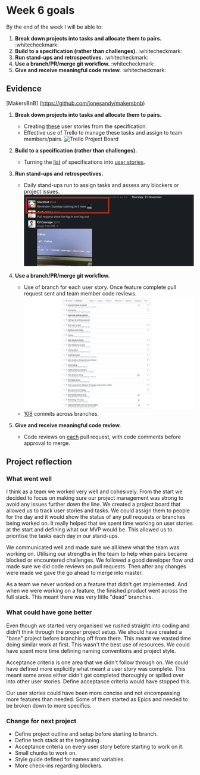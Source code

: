 # Week 6 goals

By the end of the week I will be able to:

1. **Break down projects into tasks and allocate them to pairs.** :whitecheckmark:
2. **Build to a specification (rather than challenges).** :whitecheckmark:
3. **Run stand-ups and retrospectives.** :whitecheckmark:
4. **Use a branch/PR/merge git workflow.** :whitecheckmark:
5. **Give and receive meaningful code review.** :whitecheckmark:

## Evidence
[MakersBnB] (https://github.com/jonesandy/makersbnb)

1. **Break down projects into tasks and allocate them to pairs.**
    * Creating [these](https://github.com/jonesandy/makersbnb#user-stories) user stories from the specification.
    * Effective use of Trello to manage these tasks and assign to team members/pairs. ![Trello Project Board](./_imgs/trello.png)

2. **Build to a specification (rather than challenges).**
    * Turning the [list](https://github.com/makersacademy/course/blob/master/makersbnb/specification_and_mockups.md) of specifications into [user stories](https://github.com/jonesandy/makersbnb#user-stories).

3. **Run stand-ups and retrospectives.**
    * Daily stand-ups run to assign tasks and assess any blockers or project issues. ![Trello Project Board](./_imgs/standups.png)

4. **Use a branch/PR/merge git workflow.**
    * Use of branch for each user story. Once feature complete pull request sent and team member code reviews. ![Pull Requests](./_imgs/pull-requests.png)
    * [108](https://github.com/jonesandy/makersbnb/commits/master) commits across branches.

5. **Give and receive meaningful code review.**
    * Code reviews on [each](https://github.com/jonesandy/makersbnb/pull/7) pull request, with code comments before approval to merge.
    

## Project reflection

### What went well

I think as a team we worked very well and cohesively. From the start we decided to focus on making sure our project management was strong to avoid any issues further down the line. We created a project board that allowed us to track user stories and tasks. We could assign them to people for the day and it would show the status of any pull requests or branches being worked on. It really helped that we spent time working on user stories at the start and defining what our MVP would be. This allowed us to prioritise the tasks each day in our stand-ups.

We communicated well and made sure we all knew what the team was working on. Utilising our strengths in the team to help when pairs became blocked or encountered challenges. We followed a good developer flow and made sure we did code reviews on pull requests.  Then after any changes were made we gave the go ahead to merge into master.

As a team we never worked on a feature that didn't get implemented. And when we were working on a feature, the finished product went across the full stack. This meant there was very little "dead" branches.

### What could have gone better

Even though we started very organised we rushed straight into coding and didn't think through the proper project setup. We should have created a "base" project before branching off from there. This meant we wasted time doing similar work at first. This wasn't the best use of resources. We could have spent more time defining naming conventions and project style.

Acceptance criteria is one area that we didn't follow through on. We could have defined more explicitly what meant a user story was complete. This meant some areas either didn't get completed thoroughly or spilled over into other user stories. Define acceptance criteria would have stopped this.

Our user stories could have been more concise and not encompassing more features than needed. Some of them started as Epics and needed to be broken down to more specifics.

### Change for next project

* Define project outline and setup before starting to branch.
* Define tech stack at the beginning.
* Acceptance criteria on every user story before starting to work on it.
* Small chunks to work on.
* Style guide defined for names and variables.
* More check-ins regarding blockers.



